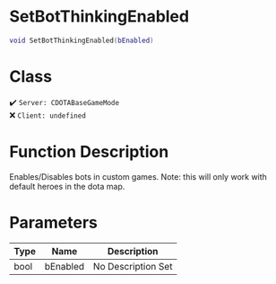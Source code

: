# SetBotThinkingEnabled
```lua
void SetBotThinkingEnabled(bEnabled)
```
# Class
✔️ `Server: CDOTABaseGameMode`  
❌ `Client: undefined`  

# Function Description
Enables/Disables bots in custom games. Note: this will only work with default heroes in the dota map.
# Parameters
Type|Name|Description
--|--|--
bool|bEnabled|No Description Set
